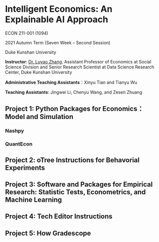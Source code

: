 # Intelligent Economics: An Explainable AI Approach

ECON 211-001 (1094)

2021 Autumn Term (Seven Week – Second Session)

Duke Kunshan University

**Instructor**: [Dr. Luyao Zhang](https://scholars.duke.edu/person/luyao.zhang), Assistant Professor of Economics at Social Science Division and Senior Research Scientist at Data Science Research Center, Duke Kunshan University

**Administrative Teaching Assistants**：Xinyu Tian and Tianyu Wu

**Teaching Assistants**: Jingwei Li, Chenyu Wang, and Zesen Zhuang

## Project 1: Python Packages for Economics：Model and Simulation
### Nashpy
### QuantEcon
## Project 2: oTree Instructions for Behavorial Experiments
## Project 3: Software and Packages for Empirical Research: Statistic Tests, Econometrics, and Machine Learning
## Project 4: Tech Editor Instructions
## Project 5: How Gradescope




